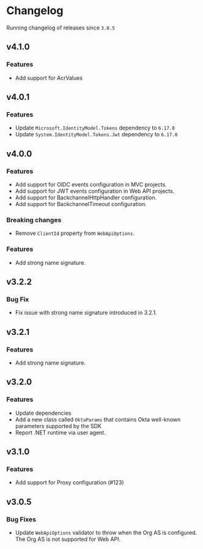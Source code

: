 # Changelog
Running changelog of releases since `3.0.5`

## v4.1.0

### Features

- Add support for AcrValues


## v4.0.1

### Features

- Update `Microsoft.IdentityModel.Tokens` dependency to `6.17.0`
- Update `System.IdentityModel.Tokens.Jwt` dependency to `6.17.0`

## v4.0.0

### Features

- Add support for OIDC events configuration in MVC projects.
- Add support for JWT events configuration in Web API projects.
- Add support for BackchannelHttpHandler configuration.
- Add support for BackchannelTimeout configuration.

### Breaking changes

- Remove `ClientId` property from `WebApiOptions`.

### Features

- Add strong name signature.


## v3.2.2

### Bug Fix

- Fix issue with strong name signature introduced in 3.2.1.

## v3.2.1 

### Features

- Add strong name signature.

## v3.2.0

### Features

- Update dependencies
- Add a new class called `OktaParams` that contains Okta well-known parameters supported by the SDK 
- Report .NET runtime via user agent.

## v3.1.0

### Features

- Add support for Proxy configuration (#123)

## v3.0.5

### Bug Fixes

- Update `WebApiOptions` validator to throw when the Org AS is configured. The Org AS is not supported for Web API.
